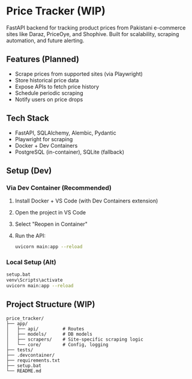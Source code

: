 # Price Tracker (WIP)

FastAPI backend for tracking product prices from Pakistani e-commerce sites like Daraz, PriceOye, and Shophive. Built for scalability, scraping automation, and future alerting.

## Features (Planned)

- Scrape prices from supported sites (via Playwright)
- Store historical price data
- Expose APIs to fetch price history
- Schedule periodic scraping
- Notify users on price drops

## Tech Stack

- FastAPI, SQLAlchemy, Alembic, Pydantic
- Playwright for scraping
- Docker + Dev Containers
- PostgreSQL (in-container), SQLite (fallback)

## Setup (Dev)

### Via Dev Container (Recommended)

1. Install Docker + VS Code (with Dev Containers extension)
2. Open the project in VS Code
3. Select "Reopen in Container"
4. Run the API:

   ```bash
   uvicorn main:app --reload
   ```

### Local Setup (Alt)

```bash
setup.bat
venv\Scripts\activate
uvicorn main:app --reload
```

## Project Structure (WIP)

```
price_tracker/
├── app/
│   ├── api/         # Routes
│   ├── models/      # DB models
│   ├── scrapers/    # Site-specific scraping logic
│   └── core/        # Config, logging
├── tests/
├── .devcontainer/
├── requirements.txt
├── setup.bat
└── README.md
```